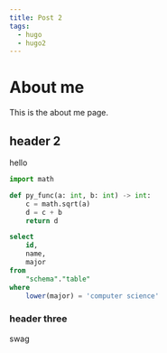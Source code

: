 ```yaml
---
title: Post 2
tags:
  - hugo
  - hugo2
---
```


# About me
This is the about me page.

## header 2
hello

```python
import math

def py_func(a: int, b: int) -> int:
    c = math.sqrt(a)
    d = c + b
    return d
```

```sql
select
    id,
    name,
    major
from
    "schema"."table"
where
    lower(major) = 'computer science'
```

### header three
swag
